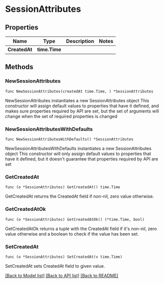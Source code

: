 # SessionAttributes

## Properties

Name | Type | Description | Notes
------------ | ------------- | ------------- | -------------
**CreatedAt** | **time.Time** |  | 

## Methods

### NewSessionAttributes

`func NewSessionAttributes(createdAt time.Time, ) *SessionAttributes`

NewSessionAttributes instantiates a new SessionAttributes object
This constructor will assign default values to properties that have it defined,
and makes sure properties required by API are set, but the set of arguments
will change when the set of required properties is changed

### NewSessionAttributesWithDefaults

`func NewSessionAttributesWithDefaults() *SessionAttributes`

NewSessionAttributesWithDefaults instantiates a new SessionAttributes object
This constructor will only assign default values to properties that have it defined,
but it doesn't guarantee that properties required by API are set

### GetCreatedAt

`func (o *SessionAttributes) GetCreatedAt() time.Time`

GetCreatedAt returns the CreatedAt field if non-nil, zero value otherwise.

### GetCreatedAtOk

`func (o *SessionAttributes) GetCreatedAtOk() (*time.Time, bool)`

GetCreatedAtOk returns a tuple with the CreatedAt field if it's non-nil, zero value otherwise
and a boolean to check if the value has been set.

### SetCreatedAt

`func (o *SessionAttributes) SetCreatedAt(v time.Time)`

SetCreatedAt sets CreatedAt field to given value.



[[Back to Model list]](../README.md#documentation-for-models) [[Back to API list]](../README.md#documentation-for-api-endpoints) [[Back to README]](../README.md)


